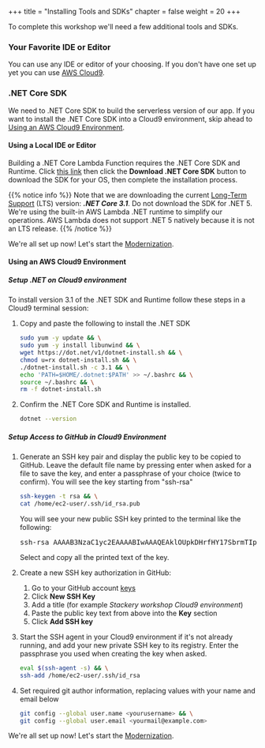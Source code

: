 +++
title = "Installing Tools and SDKs"
chapter = false
weight = 20
+++

To complete this workshop we'll need a few additional tools and SDKs.

### Your Favorite IDE or Editor
You can use any IDE or editor of your choosing. If you don't have one set up yet you can use [AWS Cloud9](https://aws.amazon.com/cloud9/).

### .NET Core SDK
We need to .NET Core SDK to build the serverless version of our app. If you want to install the .NET Core SDK into a Cloud9 environment, skip ahead to [Using an AWS Cloud9 Environment](#using-an-aws-cloud9-environment).

#### Using a Local IDE or Editor
Building a .NET Core Lambda Function requires the .NET Core SDK and Runtime. Click [this link](https://dotnet.microsoft.com/download) then click the **Download .NET Core SDK** button to download the SDK for your OS, then complete the installation process.

{{% notice info %}}
Note that we are downloading the current [Long-Term Support](https://dotnet.microsoft.com/platform/support/policy/dotnet-core) (LTS) version: ***.NET Core 3.1***. Do not download the SDK for .NET 5. We're using the built-in AWS Lambda .NET runtime to simplify our operations. AWS Lambda does not support .NET 5 natively because it is not an LTS release.
{{% /notice %}}

We're all set up now! Let's start the [Modernization](../40_modernize_the_api.html).

#### Using an AWS Cloud9 Environment

##### Setup .NET on Cloud9 environment
To install version 3.1 of the .NET SDK and Runtime follow these steps in a Cloud9 terminal session:

1. Copy and paste the following to install the .NET SDK
    ```sh
    sudo yum -y update && \
    sudo yum -y install libunwind && \
    wget https://dot.net/v1/dotnet-install.sh && \
    chmod u=rx dotnet-install.sh && \
    ./dotnet-install.sh -c 3.1 && \
    echo 'PATH=$HOME/.dotnet:$PATH' >> ~/.bashrc && \
    source ~/.bashrc && \
    rm -f dotnet-install.sh
    ```
   
1. Confirm the .NET Core SDK and Runtime is installed.
    ```sh
    dotnet --version
    ```
    
##### Setup Access to GitHub in Cloud9 Environment

1. Generate an SSH key pair and display the public key to be copied to GitHub. Leave the default file name by pressing enter when asked for a file to save the key, and enter a passphrase of your choice (twice to confirm). You will see the key starting from "ssh-rsa"
    ```sh
    ssh-keygen -t rsa && \
    cat /home/ec2-user/.ssh/id_rsa.pub
    ```

    You will see your new public SSH key printed to the terminal like the following:

    <pre>ssh-rsa AAAAB3NzaC1yc2EAAAABIwAAAQEAklOUpkDHrfHY17SbrmTIpNLTGK9Tjom/BWDSUGPl+nafzlHDTYW7hdI4yZ5ew18JH4JW9jbhUFrviQzM7xlELEVf4h9lFX5QVkbPppSwg0cda3Pbv7kOdJ/MTyBlWXFCRHAo3FXRitBqxiX1nKhXpHAZsMciLq8V6RjsNAQwdsdMFvSlVK/7XAt3FaoJoAsncM1Q9x5+3V0Ww68/eIFmb1zuUFljQJKprrX88XypNDvjYNby6vw/Pb0rwert/EnmZ+AW4OZPnTPI89ZPmVMLuayrD2cE86Z/il8b+gw3r31nKatmIkjn2so1d01QraTlMqVSsbxNrRFi9wrf+M7Q== yourmail@example.com</pre>

    Select and copy all the printed text of the key.

1. Create a new SSH key authorization in GitHub:
    1. Go to your GitHub account [keys](https://github.com/settings/keys)
    1. Click **New SSH Key**
    1. Add a title (for example *Stackery workshop Cloud9 environment*)
    1. Paste the public key text from above into the **Key** section
    1. Click **Add SSH key**

1. Start the SSH agent in your Cloud9 environment if it's not already running, and add your new private SSH key to its registry. Enter the passphrase you used when creating the key when asked.
    ```sh
    eval $(ssh-agent -s) && \
    ssh-add /home/ec2-user/.ssh/id_rsa
    ```

1. Set required git author information, replacing values with your name and email below
    ```sh
    git config --global user.name <yourusername> && \
    git config --global user.email <yourmail@example.com>
    ```

We're all set up now! Let's start the [Modernization](../40_modernize_the_api.html).
